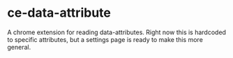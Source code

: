 # ce-data-attribute
A chrome extension for reading data-attributes. Right now this is hardcoded to specific attributes, but a settings page is ready to make this more general.
